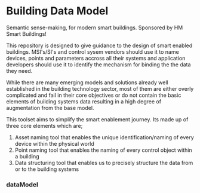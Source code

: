 <h1> Building Data Model </h1>

Semantic sense-making, for modern smart buildings. Sponsored by HM Smart Buildings!

This repository is designed to give guidance to the design of smart enabled buildings. MSI's/SI's and control sysem vendors should use it to name devices, points and parameters accross all their systems and application developers should use it to identify the mechanism for binding the the data they need.

While there are many emerging models and solutions already well established in the building technology sector, most of them are either overly complicated and fail in their core objectives or do not contain the basic elements of building systems data resulting in a high degree of augmentation from the base model.

This toolset aims to simplify the smart enablement journey. Its made up of three core elements which are;

<ol>
  <li>Asset naming tool that enables the unique identification/naming of every device within the physical world</li>
  <li>Point naming tool that enables the naming of every control object within a building</li>
  <li>Data structuring tool that enables us to precisely structure the data from or to the building systems</li>
</ol>

  

<h3> dataModel </h3>
